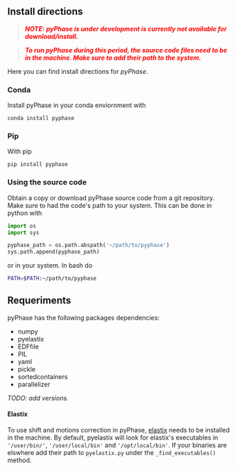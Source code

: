 ## Install directions

> <span style="color:red"> ***NOTE:*** 
> ***pyPhase is under development is currently not available for download/install.*** </span>

> <span style="color:red"> ***To run pyPhase during this period, the source code files need to be in the machine. Make sure to add their path to the system.*** </span>

Here you can find install directions for *pyPhase*.

### Conda
Install pyPhase in your conda enviornment with

```console
conda install pyphase 
```

### Pip
With pip

```console
pip install pyphase
```

### Using the source code
Obtain a copy or download pyPhase source code from a git repository.
Make sure to had the code's path to your system. This can be done in python with

~~~ python
import os
import sys

pyphase_path = os.path.abspath('~/path/to/pyphase')
sys.path.append(pyphase_path)
~~~  

or in your system. In bash do
```bash
PATH=$PATH:~/path/to/pyphase
```

## Requeriments

pyPhase has the following packages dependencies:
- numpy
- pyelastix
- EDFfile
- PIL
- yaml
- pickle
- sortedcontainers
- parallelizer

*TODO: add versions.*


#### Elastix
To use shift and motions correction in pyPhase, [elastix](http://elastix.isi.uu.nl/)
 needs to be installed in the machine. By default, pyelastix will look for elastix's executables in `'/user/bin/'`, `'/user/local/bin'` and `'/opt/local/bin'`. 
 If your binaries are elswhere add their path to `pyelastix.py` under the `_find_executables()` method. 



